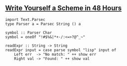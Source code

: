 ## [Write Yourself a Scheme in 48 Hours](https://en.wikibooks.org/wiki/Write_Yourself_a_Scheme_in_48_Hours/First_Steps)


~~~ {.haskell}
import Text.Parsec
type Parser a = Parsec String () a
~~~

~~~ {.haskell}
symbol :: Parser Char
symbol = oneOf "!#$%&|*+-/:<=>?@^_~"
~~~

~~~ {.haskell}
readExpr :: String -> String
readExpr input = case parse symbol "lisp" input of
    Left err  -> "No match: " ++ show err
    Right val -> "Found: " ++ show val
~~~
